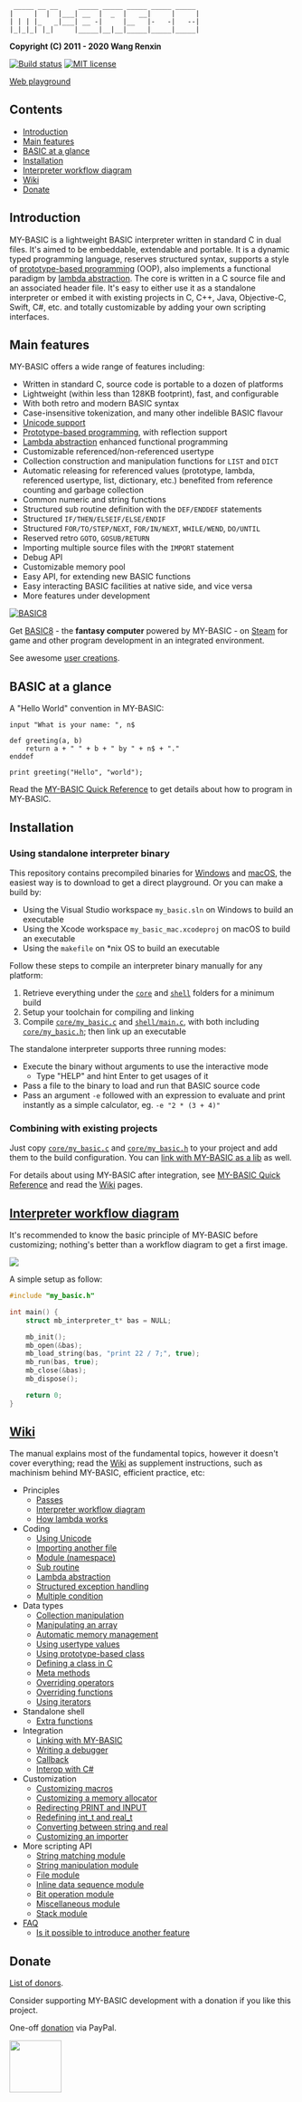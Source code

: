 ~~~~~~~~~~
 _____ __ __     _____ _____ _____ _____ _____ 
|     |  |  |___| __  |  _  |   __|     |     |
| | | |_   _|___| __ -|     |__   |-   -|   --|
|_|_|_| |_|     |_____|__|__|_____|_____|_____|
~~~~~~~~~~

**Copyright (C) 2011 - 2020 Wang Renxin**

[![Build status](https://travis-ci.org/paladin-t/my_basic.svg?branch=master)](https://travis-ci.org/paladin-t/my_basic)
[![MIT license](http://img.shields.io/badge/license-MIT-brightgreen.svg)](http://opensource.org/licenses/MIT)

[Web playground](https://my-basic.github.io/playground/output/index.html)

## Contents

* [Introduction](#introduction)
* [Main features](#main-features)
* [BASIC at a glance](#basic-at-a-glance)
* [Installation](#installation)
* [Interpreter workflow diagram](#interpreter-workflow-diagram)
* [Wiki](#wiki)
* [Donate](#donate)

## Introduction

MY-BASIC is a lightweight BASIC interpreter written in standard C in dual files. It's aimed to be embeddable, extendable and portable. It is a dynamic typed programming language, reserves structured syntax, supports a style of [prototype-based programming](https://en.wikipedia.org/wiki/Prototype-based_programming) (OOP), also implements a functional paradigm by [lambda abstraction](https://en.wikipedia.org/wiki/Anonymous_function). The core is written in a C source file and an associated header file. It's easy to either use it as a standalone interpreter or embed it with existing projects in C, C++, Java, Objective-C, Swift, C#, etc. and totally customizable by adding your own scripting interfaces.

## Main features

MY-BASIC offers a wide range of features including:

* Written in standard C, source code is portable to a dozen of platforms
* Lightweight (within less than 128KB footprint), fast, and configurable
* With both retro and modern BASIC syntax
* Case-insensitive tokenization, and many other indelible BASIC flavour
* [Unicode support](https://github.com/paladin-t/my_basic/wiki/Using-Unicode)
* [Prototype-based programming](https://en.wikipedia.org/wiki/Prototype-based_programming), with reflection support
* [Lambda abstraction](https://en.wikipedia.org/wiki/Anonymous_function) enhanced functional programming
* Customizable referenced/non-referenced usertype
* Collection construction and manipulation functions for `LIST` and `DICT`
* Automatic releasing for referenced values (prototype, lambda, referenced usertype, list, dictionary, etc.) benefited from reference counting and garbage collection
* Common numeric and string functions
* Structured sub routine definition with the `DEF/ENDDEF` statements
* Structured `IF/THEN/ELSEIF/ELSE/ENDIF`
* Structured `FOR/TO/STEP/NEXT`, `FOR/IN/NEXT`, `WHILE/WEND`, `DO/UNTIL`
* Reserved retro `GOTO`, `GOSUB/RETURN`
* Importing multiple source files with the `IMPORT` statement
* Debug API
* Customizable memory pool
* Easy API, for extending new BASIC functions
* Easy interacting BASIC facilities at native side, and vice versa
* More features under development

[![BASIC8](https://github.com/paladin-t/my_basic/wiki/img/basic8_banner.png)](https://paladin-t.github.io/b8/)

Get [BASIC8](https://paladin-t.github.io/b8/) - the **fantasy computer** powered by MY-BASIC - on [Steam](http://store.steampowered.com/app/767240/) for game and other program development in an integrated environment.

See awesome [user creations](https://my-basic.github.io/awesome/).

## BASIC at a glance

A "Hello World" convention in MY-BASIC:

~~~~~~~~~~bas
input "What is your name: ", n$

def greeting(a, b)
	return a + " " + b + " by " + n$ + "."
enddef

print greeting("Hello", "world");
~~~~~~~~~~

Read the [MY-BASIC Quick Reference](https://paladin-t.github.io/my_basic/MY-BASIC%20Quick%20Reference.pdf) to get details about how to program in MY-BASIC.

## Installation

### Using standalone interpreter binary

This repository contains precompiled binaries for [Windows](output/my_basic.exe) and [macOS](output/my_basic_mac), the easiest way is to download to get a direct playground. Or you can make a build by:

* Using the Visual Studio workspace `my_basic.sln` on Windows to build an executable
* Using the Xcode workspace `my_basic_mac.xcodeproj` on macOS to build an executable
* Using the `makefile` on *nix OS to build an executable

Follow these steps to compile an interpreter binary manually for any platform:

1. Retrieve everything under the [`core`](core) and [`shell`](shell) folders for a minimum build
2. Setup your toolchain for compiling and linking
3. Compile [`core/my_basic.c`](core/my_basic.c) and [`shell/main.c`](shell/main.c), with both including [`core/my_basic.h`](core/my_basic.h); then link up an executable

The standalone interpreter supports three running modes:

* Execute the binary without arguments to use the interactive mode
	* Type "HELP" and hint Enter to get usages of it
* Pass a file to the binary to load and run that BASIC source code
* Pass an argument `-e` followed with an expression to evaluate and print instantly as a simple calculator, eg. `-e "2 * (3 + 4)"`

### Combining with existing projects

Just copy [`core/my_basic.c`](core/my_basic.c) and [`core/my_basic.h`](core/my_basic.h) to your project and add them to the build configuration. You can [link with MY-BASIC as a lib](https://github.com/paladin-t/my_basic/wiki/Linking-with-MY_BASIC) as well.

For details about using MY-BASIC after integration, see [MY-BASIC Quick Reference](https://paladin-t.github.io/my_basic/MY-BASIC%20Quick%20Reference.pdf) and read the [Wiki](#wiki) pages.

## [Interpreter workflow diagram](https://github.com/paladin-t/my_basic/wiki/Interpreter-workflow-diagram)

It's recommended to know the basic principle of MY-BASIC before customizing; nothing's better than a workflow diagram to get a first image.

![](https://github.com/paladin-t/my_basic/wiki/img/workflow.png)

A simple setup as follow:

~~~~~~~~~~c
#include "my_basic.h"

int main() {
	struct mb_interpreter_t* bas = NULL;

	mb_init();
	mb_open(&bas);
	mb_load_string(bas, "print 22 / 7;", true);
	mb_run(bas, true);
	mb_close(&bas);
	mb_dispose();

	return 0;
}
~~~~~~~~~~

## [Wiki](https://github.com/paladin-t/my_basic/wiki)

The manual explains most of the fundamental topics, however it doesn't cover everything; read the [Wiki](https://github.com/paladin-t/my_basic/wiki) as supplement instructions, such as machinism behind MY-BASIC, efficient practice, etc:

* Principles
	* [Passes](https://github.com/paladin-t/my_basic/wiki/Passes)
	* [Interpreter workflow diagram](https://github.com/paladin-t/my_basic/wiki/Interpreter-workflow-diagram)
	* [How lambda works](https://github.com/paladin-t/my_basic/wiki/How-lambda-works)
* Coding
	* [Using Unicode](https://github.com/paladin-t/my_basic/wiki/Using-Unicode)
	* [Importing another file](https://github.com/paladin-t/my_basic/wiki/Importing-another-file)
	* [Module (namespace)](https://github.com/paladin-t/my_basic/wiki/Module-(namespace))
	* [Sub routine](https://github.com/paladin-t/my_basic/wiki/Sub-routine)
	* [Lambda abstraction](https://github.com/paladin-t/my_basic/wiki/Lambda-abstraction)
	* [Structured exception handling](https://github.com/paladin-t/my_basic/wiki/Structured-exception-handling)
	* [Multiple condition](https://github.com/paladin-t/my_basic/wiki/Multiple-condition)
* Data types
	* [Collection manipulation](https://github.com/paladin-t/my_basic/wiki/Collection-manipulation)
	* [Manipulating an array](https://github.com/paladin-t/my_basic/wiki/Manipulating-an-array)
	* [Automatic memory management](https://github.com/paladin-t/my_basic/wiki/Automatic-memory-management)
	* [Using usertype values](https://github.com/paladin-t/my_basic/wiki/Using-usertype-values)
	* [Using prototype-based class](https://github.com/paladin-t/my_basic/wiki/Using-prototype-based-class)
	* [Defining a class in C](https://github.com/paladin-t/my_basic/wiki/Defining-a-class-in-C)
	* [Meta methods](https://github.com/paladin-t/my_basic/wiki/Meta-methods)
	* [Overriding operators](https://github.com/paladin-t/my_basic/wiki/Overriding-operators)
	* [Overriding functions](https://github.com/paladin-t/my_basic/wiki/Overriding-functions)
	* [Using iterators](https://github.com/paladin-t/my_basic/wiki/Using-iterators)
* Standalone shell
	* [Extra functions](https://github.com/paladin-t/my_basic/wiki/Extra-functions)
* Integration
	* [Linking with MY-BASIC](https://github.com/paladin-t/my_basic/wiki/Linking-with-MY_BASIC)
	* [Writing a debugger](https://github.com/paladin-t/my_basic/wiki/Writing-a-debugger)
	* [Callback](https://github.com/paladin-t/my_basic/wiki/Callback)
	* [Interop with C#](https://github.com/paladin-t/my_basic/wiki/Interop-with-C%23)
* Customization
	* [Customizing macros](https://github.com/paladin-t/my_basic/wiki/Customizing-macros)
	* [Customizing a memory allocator](https://github.com/paladin-t/my_basic/wiki/Customizing-a-memory-allocator)
	* [Redirecting PRINT and INPUT](https://github.com/paladin-t/my_basic/wiki/Redirecting-PRINT-and-INPUT)
	* [Redefining int_t and real_t](https://github.com/paladin-t/my_basic/wiki/Redefining-int_t-and-real_t)
	* [Converting between string and real](https://github.com/paladin-t/my_basic/wiki/Converting-between-string-and-real)
	* [Customizing an importer](https://github.com/paladin-t/my_basic/wiki/Customizing-an-importer)
* More scripting API
	* [String matching module](https://github.com/paladin-t/my_basic/wiki/String-matching-module)
	* [String manipulation module](https://github.com/paladin-t/my_basic/wiki/String-manipulation-module)
	* [File module](https://github.com/paladin-t/my_basic/wiki/File-module)
	* [Inline data sequence module](https://github.com/paladin-t/my_basic/wiki/Inline-data-sequence-module)
	* [Bit operation module](https://github.com/paladin-t/my_basic/wiki/Bit-operation-module)
	* [Miscellaneous module](https://github.com/paladin-t/my_basic/wiki/Miscellaneous-module)
	* [Stack module](https://github.com/paladin-t/my_basic/wiki/Stack-module)
* [FAQ](https://github.com/paladin-t/my_basic/wiki/FAQ)
	* [Is it possible to introduce another feature](https://github.com/paladin-t/my_basic/wiki/Is-it-possible-to-introduce-another-feature)

## Donate

[List of donors](http://paladin-t.github.io/my_basic/donate.html).

Consider supporting MY-BASIC development with a donation if you like this project.

One-off [donation](http://paladin-t.github.io/my_basic/donate.html) via PayPal.

<a href="http://paladin-t.github.io/my_basic/donate.html">
<img src="https://github.com/paladin-t/my_basic/wiki/img/button_donate.png" width="92">
</a>
